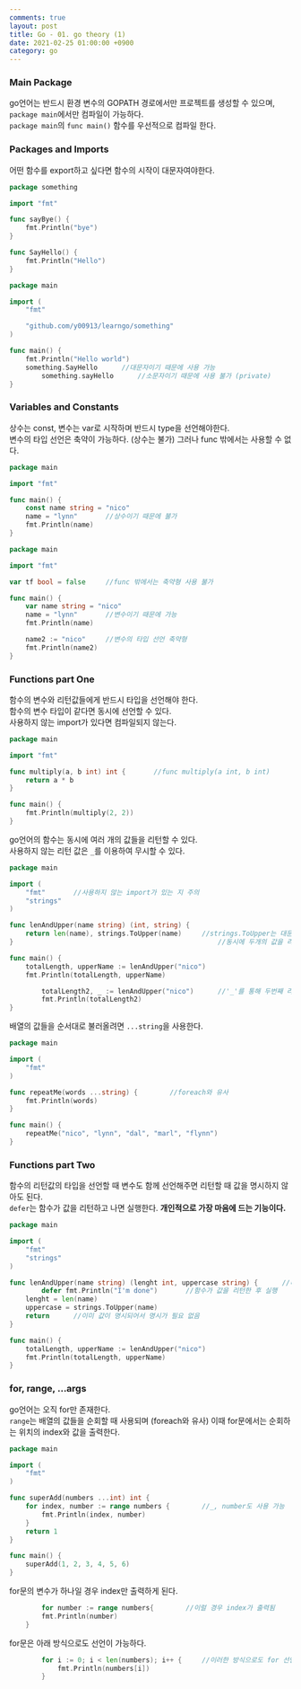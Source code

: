 ```yaml
---
comments: true
layout: post
title: Go - 01. go theory (1)
date: 2021-02-25 01:00:00 +0900
category: go
---
```


### Main Package
go언어는 반드시 환경 변수의 GOPATH 경로에서만 프로젝트를 생성할 수 있으며, ```package main```에서만 컴파일이 가능하다.   
```package main```의 ```func main()``` 함수를 우선적으로 컴파일 한다.

### Packages and Imports
어떤 함수를 export하고 싶다면 함수의 시작이 대문자여야한다.  
```go
package something

import "fmt"

func sayBye() {
	fmt.Println("bye")
}

func SayHello() {
	fmt.Println("Hello")
}

```
```go
package main

import (
	"fmt"

	"github.com/y00913/learngo/something"
)

func main() {
	fmt.Println("Hello world")
	something.SayHello      //대문자이기 때문에 사용 가능
        something.sayHello      //소문자이기 때문에 사용 불가 (private)
}

```

### Variables and Constants
상수는 const, 변수는 var로 시작하며 반드시 type을 선언해야한다.  
변수의 타입 선언은 축약이 가능하다. (상수는 불가) 그러나 func 밖에서는 사용할 수 없다.  
```go
package main

import "fmt"

func main() {
	const name string = "nico"
	name = "lynn"       //상수이기 때문에 불가
	fmt.Println(name)
}

```
```go
package main

import "fmt"

var tf bool = false     //func 밖에서는 축약형 사용 불가

func main() {
	var name string = "nico"
	name = "lynn"       //변수이기 때문에 가능
	fmt.Println(name)

	name2 := "nico"     //변수의 타입 선언 축약형
	fmt.Println(name2)
}

```

### Functions part One
함수의 변수와 리턴값들에게 반드시 타입을 선언해야 한다.  
함수의 변수 타입이 같다면 동시에 선언할 수 있다.  
사용하지 않는 import가 있다면 컴파일되지 않는다.  
```go
package main

import "fmt"

func multiply(a, b int) int {       //func multiply(a int, b int)
	return a * b
}

func main() {
	fmt.Println(multiply(2, 2))
}

```
go언어의 함수는 동시에 여러 개의 값들을 리턴할 수 있다.  
사용하지 않는 리턴 값은 ```_```를 이용하여 무시할 수 있다.  
```go
package main

import (
	"fmt"       //사용하지 않는 import가 있는 지 주의
	"strings"
)

func lenAndUpper(name string) (int, string) {
	return len(name), strings.ToUpper(name)     //strings.ToUpper는 대문자로 바꿔주는 package
}                                                   //동시에 두개의 값을 리턴할 수 있음

func main() {
	totalLength, upperName := lenAndUpper("nico")
	fmt.Println(totalLength, upperName)

        totalLength2, _ := lenAndUpper("nico")      //'_'를 통해 두번째 리턴값 무시
        fmt.Println(totalLength2)
}

```
배열의 값들을 순서대로 불러올려면 ```...string```을 사용한다.
```go
package main

import (
	"fmt"
)

func repeatMe(words ...string) {        //foreach와 유사
	fmt.Println(words)
}

func main() {
	repeatMe("nico", "lynn", "dal", "marl", "flynn")
}

```

### Functions part Two
함수의 리턴값의 타입을 선언할 때 변수도 함께 선언해주면 리턴할 때 값을 명시하지 않아도 된다.  
```defer```는 함수가 값을 리턴하고 나면 실행한다. **개인적으로 가장 마음에 드는 기능이다.**
```go
package main

import (
	"fmt"
	"strings"
)

func lenAndUpper(name string) (lenght int, uppercase string) {      //리턴 값 명시
        defer fmt.Println("I'm done")       //함수가 값을 리턴한 후 실행
	lenght = len(name)
	uppercase = strings.ToUpper(name)
	return      //이미 값이 명시되어서 명시가 필요 없음
}

func main() {
	totalLength, upperName := lenAndUpper("nico")
	fmt.Println(totalLength, upperName)
}

```

### for, range, ...args
go언어는 오직 for만 존재한다.  
```range```는 배열의 값들을 순회할 때 사용되며 (foreach와 유사) 이때 for문에서는 순회하는 위치의 index와 값을 출력한다.    
```go
package main

import (
	"fmt"
)

func superAdd(numbers ...int) int {
	for index, number := range numbers {        //_, number도 사용 가능
		fmt.Println(index, number)
	}
	return 1
}

func main() {
	superAdd(1, 2, 3, 4, 5, 6)
}

```
for문의 변수가 하나일 경우 index만 출력하게 된다.  
```go
        for number := range numbers{        //이럴 경우 index가 출력됨
		fmt.Println(number)
	}
```
for문은 아래 방식으로도 선언이 가능하다.
```go
        for i := 0; i < len(numbers); i++ {     //이러한 방식으로도 for 선언 가능
	        fmt.Println(numbers[i])
        }
```

<br/><br/><br/><br/><br/><br/><br/><br/>